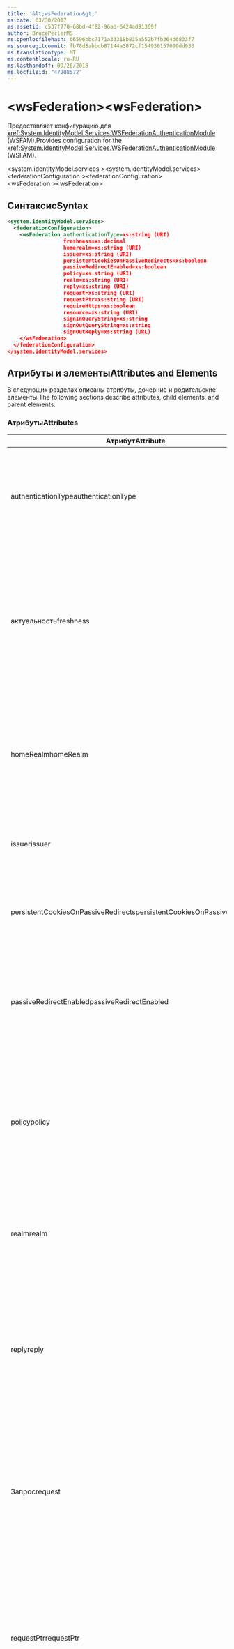 ```yaml
---
title: '&lt;wsFederation&gt;'
ms.date: 03/30/2017
ms.assetid: c537f770-68bd-4f82-96ad-6424ad91369f
author: BrucePerlerMS
ms.openlocfilehash: 66596bbc7171a33318b835a552b7fb364d6833f7
ms.sourcegitcommit: fb78d8abbdb87144a3872cf154930157090dd933
ms.translationtype: MT
ms.contentlocale: ru-RU
ms.lasthandoff: 09/26/2018
ms.locfileid: "47208572"
---
```

# <a name="ltwsfederationgt"></a><span data-ttu-id="ba842-102">&lt;wsFederation&gt;</span><span class="sxs-lookup"><span data-stu-id="ba842-102">&lt;wsFederation&gt;</span></span>
<span data-ttu-id="ba842-103">Предоставляет конфигурацию для <xref:System.IdentityModel.Services.WSFederationAuthenticationModule> (WSFAM).</span><span class="sxs-lookup"><span data-stu-id="ba842-103">Provides configuration for the <xref:System.IdentityModel.Services.WSFederationAuthenticationModule> (WSFAM).</span></span>  
  
<span data-ttu-id="ba842-104">\<system.identityModel.services ></span><span class="sxs-lookup"><span data-stu-id="ba842-104">\<system.identityModel.services></span></span>  
<span data-ttu-id="ba842-105">\<federationConfiguration ></span><span class="sxs-lookup"><span data-stu-id="ba842-105">\<federationConfiguration></span></span>  
<span data-ttu-id="ba842-106">\<wsFederation ></span><span class="sxs-lookup"><span data-stu-id="ba842-106">\<wsFederation></span></span>  
  
## <a name="syntax"></a><span data-ttu-id="ba842-107">Синтаксис</span><span class="sxs-lookup"><span data-stu-id="ba842-107">Syntax</span></span>  
  
```xml
<system.identityModel.services>  
  <federationConfiguration>  
    <wsFederation authenticationType=xs:string (URI)  
                  freshness=xs:decimal  
                  homerealm=xs:string (URI)  
                  issuer=xs:string (URI)  
                  persistentCookiesOnPassiveRedirects=xs:boolean  
                  passiveRedirectEnabled=xs:boolean  
                  policy=xs:string (URI)  
                  realm=xs:string (URI)  
                  reply=xs:string (URI)  
                  request=xs:string (URI)  
                  requestPtr=xs:string (URI)  
                  requireHttps=xs:boolean  
                  resource=xs:string (URI)  
                  signInQueryString=xs:string  
                  signOutQueryString=xs:string  
                  signOutReply=xs:string (URL)  
    </wsFederation>  
  </federationConfiguration>  
</system.identityModel.services>  
```  
  
## <a name="attributes-and-elements"></a><span data-ttu-id="ba842-108">Атрибуты и элементы</span><span class="sxs-lookup"><span data-stu-id="ba842-108">Attributes and Elements</span></span>  
 <span data-ttu-id="ba842-109">В следующих разделах описаны атрибуты, дочерние и родительские элементы.</span><span class="sxs-lookup"><span data-stu-id="ba842-109">The following sections describe attributes, child elements, and parent elements.</span></span>  
  
### <a name="attributes"></a><span data-ttu-id="ba842-110">Атрибуты</span><span class="sxs-lookup"><span data-stu-id="ba842-110">Attributes</span></span>  
  
|<span data-ttu-id="ba842-111">Атрибут</span><span class="sxs-lookup"><span data-stu-id="ba842-111">Attribute</span></span>|<span data-ttu-id="ba842-112">Описание</span><span class="sxs-lookup"><span data-stu-id="ba842-112">Description</span></span>|  
|---------------|-----------------|  
|<span data-ttu-id="ba842-113">authenticationType</span><span class="sxs-lookup"><span data-stu-id="ba842-113">authenticationType</span></span>|<span data-ttu-id="ba842-114">URI, указывающий тип проверки подлинности.</span><span class="sxs-lookup"><span data-stu-id="ba842-114">A URI that specifies the authentication type.</span></span> <span data-ttu-id="ba842-115">Задает параметр wauth запроса входа запроса WS-Federation.</span><span class="sxs-lookup"><span data-stu-id="ba842-115">Sets the WS-Federation sign-in request wauth parameter.</span></span> <span data-ttu-id="ba842-116">Необязательный.</span><span class="sxs-lookup"><span data-stu-id="ba842-116">Optional.</span></span> <span data-ttu-id="ba842-117">Значение по умолчанию является пустой строкой, который указывает, что параметр wauth не включен в запрос.</span><span class="sxs-lookup"><span data-stu-id="ba842-117">The default is an empty string, which specifies that the wauth parameter is not included in the request.</span></span>|  
|<span data-ttu-id="ba842-118">актуальность</span><span class="sxs-lookup"><span data-stu-id="ba842-118">freshness</span></span>|<span data-ttu-id="ba842-119">Требуемая Максимальная длительность запросов аутентификации в минутах.</span><span class="sxs-lookup"><span data-stu-id="ba842-119">The desired maximum age of authentication requests, in minutes.</span></span> <span data-ttu-id="ba842-120">Задает параметр wfresh запроса входа запроса WS-Federation.</span><span class="sxs-lookup"><span data-stu-id="ba842-120">Sets the WS-Federation sign-in request wfresh parameter.</span></span> <span data-ttu-id="ba842-121">Необязательный.</span><span class="sxs-lookup"><span data-stu-id="ba842-121">Optional.</span></span> <span data-ttu-id="ba842-122">По умолчанию используется значение ноль.</span><span class="sxs-lookup"><span data-stu-id="ba842-122">The default is zero.</span></span> <span data-ttu-id="ba842-123">Необязательный.</span><span class="sxs-lookup"><span data-stu-id="ba842-123">Optional.</span></span> <span data-ttu-id="ba842-124">**Предупреждение:** в следующем выпуске платформы .NET Framework 4.5 `freshness` атрибут будет иметь тип `xs:string` и его значение по умолчанию будет `null`.</span><span class="sxs-lookup"><span data-stu-id="ba842-124">**Warning:**  In the next release of .NET Framework 4.5, the `freshness` attribute will be of type `xs:string` and its default value will be `null`.</span></span>|  
|<span data-ttu-id="ba842-125">homeRealm</span><span class="sxs-lookup"><span data-stu-id="ba842-125">homeRealm</span></span>|<span data-ttu-id="ba842-126">Домашней области поставщика удостоверений (IP) для проверки подлинности.</span><span class="sxs-lookup"><span data-stu-id="ba842-126">The home realm of the identity provider (IP) to use for authentication.</span></span> <span data-ttu-id="ba842-127">Задает параметр whr запроса входа запроса WS-Federation.</span><span class="sxs-lookup"><span data-stu-id="ba842-127">Sets the WS-Federation sign-in request whr parameter.</span></span> <span data-ttu-id="ba842-128">Необязательный.</span><span class="sxs-lookup"><span data-stu-id="ba842-128">Optional.</span></span> <span data-ttu-id="ba842-129">Значение по умолчанию является пустой строкой, который указывает, что параметр whr не включен в запрос.</span><span class="sxs-lookup"><span data-stu-id="ba842-129">The default is an empty string, which specifies that the whr parameter is not included in the request.</span></span>|  
|<span data-ttu-id="ba842-130">issuer</span><span class="sxs-lookup"><span data-stu-id="ba842-130">issuer</span></span>|<span data-ttu-id="ba842-131">URI предполагаемого издателя токена.</span><span class="sxs-lookup"><span data-stu-id="ba842-131">The URI of the intended token issuer.</span></span> <span data-ttu-id="ba842-132">Задает базовый URL-адрес из WS-Federation в запросах входа и выхода запросов требуется.</span><span class="sxs-lookup"><span data-stu-id="ba842-132">Sets the base URL of WS-Federation sign-in requests and sign-out requests Required.</span></span>|  
|<span data-ttu-id="ba842-133">persistentCookiesOnPassiveRedirects</span><span class="sxs-lookup"><span data-stu-id="ba842-133">persistentCookiesOnPassiveRedirects</span></span>|<span data-ttu-id="ba842-134">Указывает, выпускаются ли постоянные файлы cookie для проверки подлинности.</span><span class="sxs-lookup"><span data-stu-id="ba842-134">Specifies whether persistent cookies are issued on authentication.</span></span> <span data-ttu-id="ba842-135">Необязательный.</span><span class="sxs-lookup"><span data-stu-id="ba842-135">Optional.</span></span> <span data-ttu-id="ba842-136">Значение по умолчанию — «false», файлы cookie не выдаются.</span><span class="sxs-lookup"><span data-stu-id="ba842-136">The default is "false", cookies are not issued.</span></span>|  
|<span data-ttu-id="ba842-137">passiveRedirectEnabled</span><span class="sxs-lookup"><span data-stu-id="ba842-137">passiveRedirectEnabled</span></span>|<span data-ttu-id="ba842-138">Указывает, включена ли WSFAM автоматически перенаправлять неавторизованные запросы в службу STS.</span><span class="sxs-lookup"><span data-stu-id="ba842-138">Specifies whether the WSFAM is enabled to automatically redirect unauthorized requests to an STS.</span></span> <span data-ttu-id="ba842-139">Необязательный.</span><span class="sxs-lookup"><span data-stu-id="ba842-139">Optional.</span></span> <span data-ttu-id="ba842-140">Значение по умолчанию — «true», неавторизованные запросы автоматически перенаправляются.</span><span class="sxs-lookup"><span data-stu-id="ba842-140">The default is "true", unauthorized requests are automatically redirected.</span></span>|  
|<span data-ttu-id="ba842-141">policy</span><span class="sxs-lookup"><span data-stu-id="ba842-141">policy</span></span>|<span data-ttu-id="ba842-142">URL-адрес, указывающий расположение соответствующей политики на запросы на вход.</span><span class="sxs-lookup"><span data-stu-id="ba842-142">A URL that specifies the location of the relevant policy to use on sign-in requests.</span></span> <span data-ttu-id="ba842-143">Значение по умолчанию - пустая строка.</span><span class="sxs-lookup"><span data-stu-id="ba842-143">The default is an empty string.</span></span> <span data-ttu-id="ba842-144">Задает параметр wp запроса входа запроса WS-Federation.</span><span class="sxs-lookup"><span data-stu-id="ba842-144">Sets the WS-Federation sign-in request wp parameter.</span></span> <span data-ttu-id="ba842-145">Необязательный.</span><span class="sxs-lookup"><span data-stu-id="ba842-145">Optional.</span></span> <span data-ttu-id="ba842-146">Значение по умолчанию является пустой строкой, который указывает, что параметр wp не включен в запрос.</span><span class="sxs-lookup"><span data-stu-id="ba842-146">The default is an empty string, which specifies that the wp parameter is not included in the request.</span></span>|  
|<span data-ttu-id="ba842-147">realm</span><span class="sxs-lookup"><span data-stu-id="ba842-147">realm</span></span>|<span data-ttu-id="ba842-148">URI запрашиваемой области.</span><span class="sxs-lookup"><span data-stu-id="ba842-148">The URI of the requesting realm.</span></span> <span data-ttu-id="ba842-149">(URI, определяющий проверяющую сторону (RP) для службы маркеров безопасности (STS).) Задает параметр wtrealm входа WS-Federation запроса запроса.</span><span class="sxs-lookup"><span data-stu-id="ba842-149">(A URI that identifies the relying party (RP) to the security token service (STS).) Sets the request wtrealm WS-Federation sign-in request parameter.</span></span> <span data-ttu-id="ba842-150">Обязательно.</span><span class="sxs-lookup"><span data-stu-id="ba842-150">Required.</span></span>|  
|<span data-ttu-id="ba842-151">reply</span><span class="sxs-lookup"><span data-stu-id="ba842-151">reply</span></span>|<span data-ttu-id="ba842-152">URL-адрес, который определяет адрес, по которому приложение проверяющей стороны (RP) хотели бы получать ответы от службы (Маркеров безопасности).</span><span class="sxs-lookup"><span data-stu-id="ba842-152">A URL that identifies the address at which the relying party (RP) application would like to receive replies from the Security Token Service (STS).</span></span> <span data-ttu-id="ba842-153">Задает параметр wreply запроса входа запроса WS-Federation.</span><span class="sxs-lookup"><span data-stu-id="ba842-153">Sets the WS-Federation sign-in request wreply parameter.</span></span> <span data-ttu-id="ba842-154">Необязательный.</span><span class="sxs-lookup"><span data-stu-id="ba842-154">Optional.</span></span> <span data-ttu-id="ba842-155">Значение по умолчанию является пустой строкой, которая указывает, что параметр wreply не включены в запрос.</span><span class="sxs-lookup"><span data-stu-id="ba842-155">The default is an empty string, which specifies that the wreply parameter is not included in the request.</span></span>|  
|<span data-ttu-id="ba842-156">Запрос</span><span class="sxs-lookup"><span data-stu-id="ba842-156">request</span></span>|<span data-ttu-id="ba842-157">Запрос выдачи токена.</span><span class="sxs-lookup"><span data-stu-id="ba842-157">The token issuance request.</span></span> <span data-ttu-id="ba842-158">Задает параметр wreq запроса входа запроса WS-Federation.</span><span class="sxs-lookup"><span data-stu-id="ba842-158">Sets the WS-Federation sign-in request wreq parameter.</span></span> <span data-ttu-id="ba842-159">Необязательный.</span><span class="sxs-lookup"><span data-stu-id="ba842-159">Optional.</span></span> <span data-ttu-id="ba842-160">Значение по умолчанию является пустой строкой, который указывает, что параметр wreq не включен в запрос.</span><span class="sxs-lookup"><span data-stu-id="ba842-160">The default is an empty string, which specifies that the wreq parameter is not included in the request.</span></span> <span data-ttu-id="ba842-161">Не включая wreq и параметр wreqptr в запросе, это означает, что STS знает, какой тип маркера для выдачи.</span><span class="sxs-lookup"><span data-stu-id="ba842-161">Not including the wreq or the wreqptr parameter in the request implies that the STS knows what kind of token to issue.</span></span>|  
|<span data-ttu-id="ba842-162">requestPtr</span><span class="sxs-lookup"><span data-stu-id="ba842-162">requestPtr</span></span>|<span data-ttu-id="ba842-163">URL-адрес, указывающий расположение запроса выдачи токена.</span><span class="sxs-lookup"><span data-stu-id="ba842-163">A URL that specifies the location of the token issuance request.</span></span> <span data-ttu-id="ba842-164">Задает параметр wreqptr запроса.</span><span class="sxs-lookup"><span data-stu-id="ba842-164">Sets the request wreqptr parameter.</span></span> <span data-ttu-id="ba842-165">Необязательный.</span><span class="sxs-lookup"><span data-stu-id="ba842-165">Optional.</span></span> <span data-ttu-id="ba842-166">Значение по умолчанию является пустой строкой, который указывает, что параметр wreqptr не включен в запрос.</span><span class="sxs-lookup"><span data-stu-id="ba842-166">The default is an empty string, which specifies that the wreqptr parameter is not included in the request.</span></span> <span data-ttu-id="ba842-167">Не включая wreq и параметр wreqptr в запросе, это означает, что STS знает, какой тип маркера для выдачи.</span><span class="sxs-lookup"><span data-stu-id="ba842-167">Not including the wreq or the wreqptr parameter in the request implies that the STS knows what kind of token to issue.</span></span>|  
|<span data-ttu-id="ba842-168">requireHttps</span><span class="sxs-lookup"><span data-stu-id="ba842-168">requireHttps</span></span>|<span data-ttu-id="ba842-169">Указывает, должен ли обмен данными со службой маркеров безопасности (STS) использовать протокол HTTPS.</span><span class="sxs-lookup"><span data-stu-id="ba842-169">Specifies whether communication with the security token service (STS) must use HTTPS protocol.</span></span> <span data-ttu-id="ba842-170">Необязательный.</span><span class="sxs-lookup"><span data-stu-id="ba842-170">Optional.</span></span> <span data-ttu-id="ba842-171">Значение по умолчанию — «true», должен использоваться протокол HTTPS.</span><span class="sxs-lookup"><span data-stu-id="ba842-171">The default is "true", HTTPS must be used.</span></span>|  
|<span data-ttu-id="ba842-172">ресурс</span><span class="sxs-lookup"><span data-stu-id="ba842-172">resource</span></span>|<span data-ttu-id="ba842-173">URI, определяющий ресурс осуществлялся, проверяющую сторону (RP), в службе маркеров безопасности (STS).</span><span class="sxs-lookup"><span data-stu-id="ba842-173">A URI that identifies the resource being accessed, the relying party (RP), to the to the security token service (STS).</span></span> <span data-ttu-id="ba842-174">Необязательный.</span><span class="sxs-lookup"><span data-stu-id="ba842-174">Optional.</span></span> <span data-ttu-id="ba842-175">Задает параметр wres запроса входа запроса WS-Federation.</span><span class="sxs-lookup"><span data-stu-id="ba842-175">Sets the WS-Federation sign-in request wres parameter.</span></span> <span data-ttu-id="ba842-176">Необязательный.</span><span class="sxs-lookup"><span data-stu-id="ba842-176">Optional.</span></span> <span data-ttu-id="ba842-177">Значение по умолчанию является пустой строкой, который указывает, что параметр wres не включен в запрос.</span><span class="sxs-lookup"><span data-stu-id="ba842-177">The default is an empty string, which specifies that the wres parameter is not included in the request.</span></span> <span data-ttu-id="ba842-178">**Примечание:** wres — это устаревший параметр.</span><span class="sxs-lookup"><span data-stu-id="ba842-178">**Note:**  wres is a legacy parameter.</span></span> <span data-ttu-id="ba842-179">Укажите `realm` атрибут, чтобы вместо этого используйте параметр wtrealm.</span><span class="sxs-lookup"><span data-stu-id="ba842-179">Specify the `realm` attribute to use the wtrealm parameter instead.</span></span>|  
|<span data-ttu-id="ba842-180">signInQueryString</span><span class="sxs-lookup"><span data-stu-id="ba842-180">signInQueryString</span></span>|<span data-ttu-id="ba842-181">Предоставляет точку расширения для указания параметров запроса, определенных приложением в URL-адрес запроса входа запроса WS-Federation.</span><span class="sxs-lookup"><span data-stu-id="ba842-181">Provides an extensibility point to specify application defined query parameters in the WS-Federation sign-in request URL.</span></span> <span data-ttu-id="ba842-182">Необязательный.</span><span class="sxs-lookup"><span data-stu-id="ba842-182">Optional.</span></span> <span data-ttu-id="ba842-183">Значение по умолчанию является пустой строкой, которая указывает, что никаких дополнительных параметров должны быть включены в запросе.</span><span class="sxs-lookup"><span data-stu-id="ba842-183">The default is an empty string, which specifies that no additional parameters should be included in the request.</span></span> <span data-ttu-id="ba842-184">Параметры задаются в виде фрагмента строки запроса, в следующем формате: `"param1=value1&param2=value2&param3=value3"` и т. д.</span><span class="sxs-lookup"><span data-stu-id="ba842-184">The parameters are specified as a query string fragment using the following form: `"param1=value1&param2=value2&param3=value3"` and so on.</span></span> <span data-ttu-id="ba842-185">**Примечание:** в файле конфигурации "&» символа в строке запроса должен быть указан с помощью его ссылку на сущность `&`.</span><span class="sxs-lookup"><span data-stu-id="ba842-185">**Note:**  In a configuration file the ‘&" character in the query string must be specified using its entity reference, `&`.</span></span>|  
|<span data-ttu-id="ba842-186">signOutQueryString</span><span class="sxs-lookup"><span data-stu-id="ba842-186">signOutQueryString</span></span>|<span data-ttu-id="ba842-187">Предоставляет точку расширения для указания параметров запроса, определенных приложением в URL-адрес запроса входа запроса WS-Federation.</span><span class="sxs-lookup"><span data-stu-id="ba842-187">Provides an extensibility point to specify application defined query parameters in the WS-Federation sign-in request URL.</span></span> <span data-ttu-id="ba842-188">Необязательный.</span><span class="sxs-lookup"><span data-stu-id="ba842-188">Optional.</span></span> <span data-ttu-id="ba842-189">Значение по умолчанию является пустой строкой, которая указывает, что никаких дополнительных параметров должны быть включены в запросе.</span><span class="sxs-lookup"><span data-stu-id="ba842-189">The default is an empty string, which specifies that no additional parameters should be included in the request.</span></span> <span data-ttu-id="ba842-190">Параметры задаются в виде фрагмента строки запроса, в следующем формате: `"param1=value1&param2=value2&param3=value3"` и т. д.</span><span class="sxs-lookup"><span data-stu-id="ba842-190">The parameters are specified as a query string fragment using the following form: `"param1=value1&param2=value2&param3=value3"` and so on.</span></span> <span data-ttu-id="ba842-191">**Примечание:** в файле конфигурации "&» символа в строке запроса должен быть указан с помощью его ссылку на сущность `&`.</span><span class="sxs-lookup"><span data-stu-id="ba842-191">**Note:**  In a configuration file the ‘&" character in the query string must be specified using its entity reference, `&`.</span></span>|  
|<span data-ttu-id="ba842-192">signOutReply</span><span class="sxs-lookup"><span data-stu-id="ba842-192">signOutReply</span></span>|<span data-ttu-id="ba842-193">Указывает URL-адрес, к которому должна перенаправлять клиент службы маркеров безопасности (STS) во время пассивного выхода через протокол WS-Federation.</span><span class="sxs-lookup"><span data-stu-id="ba842-193">Specifies the URL to which the client should be redirected by the security token service (STS) during passive sign-out through the WS-Federation protocol.</span></span> <span data-ttu-id="ba842-194">Задает параметр wreply запроса выхода WS-Federation.</span><span class="sxs-lookup"><span data-stu-id="ba842-194">Sets the wreply parameter on a WS-Federation sign-out request.</span></span> <span data-ttu-id="ba842-195">Необязательный.</span><span class="sxs-lookup"><span data-stu-id="ba842-195">Optional.</span></span> <span data-ttu-id="ba842-196">Значение по умолчанию является пустой строкой, которая указывает, что никаких дополнительных параметров должны быть включены в запросе.</span><span class="sxs-lookup"><span data-stu-id="ba842-196">The default is an empty string, which specifies that no additional parameters should be included in the request.</span></span>|  
  
### <a name="child-elements"></a><span data-ttu-id="ba842-197">Дочерние элементы</span><span class="sxs-lookup"><span data-stu-id="ba842-197">Child Elements</span></span>  
 <span data-ttu-id="ba842-198">Нет</span><span class="sxs-lookup"><span data-stu-id="ba842-198">None</span></span>  
  
### <a name="parent-elements"></a><span data-ttu-id="ba842-199">Родительские элементы</span><span class="sxs-lookup"><span data-stu-id="ba842-199">Parent Elements</span></span>  
  
|<span data-ttu-id="ba842-200">Элемент</span><span class="sxs-lookup"><span data-stu-id="ba842-200">Element</span></span>|<span data-ttu-id="ba842-201">Описание</span><span class="sxs-lookup"><span data-stu-id="ba842-201">Description</span></span>|  
|-------------|-----------------|  
|[<span data-ttu-id="ba842-202">\<federationConfiguration></span><span class="sxs-lookup"><span data-stu-id="ba842-202">\<federationConfiguration></span></span>](../../../../../docs/framework/configure-apps/file-schema/windows-identity-foundation/federationconfiguration.md)|<span data-ttu-id="ba842-203">Содержит параметры, определяющие <xref:System.IdentityModel.Services.WSFederationAuthenticationModule> (WSFAM) и <xref:System.IdentityModel.Services.SessionAuthenticationModule> (SAM).</span><span class="sxs-lookup"><span data-stu-id="ba842-203">Contains the settings that configure the <xref:System.IdentityModel.Services.WSFederationAuthenticationModule> (WSFAM) and the <xref:System.IdentityModel.Services.SessionAuthenticationModule> (SAM).</span></span>|  
  
## <a name="remarks"></a><span data-ttu-id="ba842-204">Примечания</span><span class="sxs-lookup"><span data-stu-id="ba842-204">Remarks</span></span>  
 <span data-ttu-id="ba842-205">Можно использовать `<wsFederation>` элемент для настройки параметров по умолчанию WS-Federation и поведение по умолчанию для WSFAM.</span><span class="sxs-lookup"><span data-stu-id="ba842-205">You can use the `<wsFederation>` element to configure default WS-Federation parameter settings and default behavior for the WSFAM.</span></span> <span data-ttu-id="ba842-206">Настройки параметров WS-Federation, определенные в разделе `<wsFederation>` элемента задано эквивалентные свойства, предоставляемые <xref:System.IdentityModel.Services.WSFederationAuthenticationModule> класса.</span><span class="sxs-lookup"><span data-stu-id="ba842-206">WS-Federation parameter settings defined under the `<wsFederation>` element set equivalent properties exposed by the <xref:System.IdentityModel.Services.WSFederationAuthenticationModule> class.</span></span> <span data-ttu-id="ba842-207">Эти свойства не изменяются для каждого запроса, выданные WSFAM.</span><span class="sxs-lookup"><span data-stu-id="ba842-207">These properties remain the same for every request issued by the WSFAM.</span></span> <span data-ttu-id="ba842-208">Можно изменить параметры WS-Federation динамически во время обработки путем добавления обработчиков событий для события, представляемые WSFAM; запросов например <xref:System.IdentityModel.Services.WSFederationAuthenticationModule.RedirectingToIdentityProvider> событий.</span><span class="sxs-lookup"><span data-stu-id="ba842-208">You can change the WS-Federation parameters dynamically during request processing by adding event handlers for the events exposed by WSFAM; for example, the <xref:System.IdentityModel.Services.WSFederationAuthenticationModule.RedirectingToIdentityProvider> event.</span></span> <span data-ttu-id="ba842-209">Дополнительные сведения см. в документации по <xref:System.IdentityModel.Services.WSFederationAuthenticationModule> класса.</span><span class="sxs-lookup"><span data-stu-id="ba842-209">For more information, see the documentation for the <xref:System.IdentityModel.Services.WSFederationAuthenticationModule> class.</span></span>  
  
 <span data-ttu-id="ba842-210">`<wsFederation>` Элемент, представленный объектом <xref:System.IdentityModel.Services.Configuration.WSFederationElement> класса.</span><span class="sxs-lookup"><span data-stu-id="ba842-210">The `<wsFederation>` element is represented by the <xref:System.IdentityModel.Services.Configuration.WSFederationElement> class.</span></span> <span data-ttu-id="ba842-211">Сам объект конфигурации представленного <xref:System.IdentityModel.Services.Configuration.WsFederationConfiguration> класса.</span><span class="sxs-lookup"><span data-stu-id="ba842-211">The configuration object itself is represented by the <xref:System.IdentityModel.Services.Configuration.WsFederationConfiguration> class.</span></span> <span data-ttu-id="ba842-212">Один <xref:System.IdentityModel.Services.Configuration.WsFederationConfiguration> экземпляр устанавливается на <xref:System.IdentityModel.Services.Configuration.FederationConfiguration> объекта, к которому осуществляется через <xref:System.IdentityModel.Services.FederatedAuthentication.FederationConfiguration%2A?displayProperty=nameWithType> свойство и предоставляет конфигурацию для WSFAM.</span><span class="sxs-lookup"><span data-stu-id="ba842-212">A single <xref:System.IdentityModel.Services.Configuration.WsFederationConfiguration> instance is set on the <xref:System.IdentityModel.Services.Configuration.FederationConfiguration> object that is accessed through the <xref:System.IdentityModel.Services.FederatedAuthentication.FederationConfiguration%2A?displayProperty=nameWithType> property and provides configuration for the WSFAM.</span></span>  
  
## <a name="example"></a><span data-ttu-id="ba842-213">Пример</span><span class="sxs-lookup"><span data-stu-id="ba842-213">Example</span></span>  
 <span data-ttu-id="ba842-214">Следующий код XML показывает `<wsFederation>` элемент, который задает настройки для WSFAM.</span><span class="sxs-lookup"><span data-stu-id="ba842-214">The following XML shows a `<wsFederation>` element that specifies settings for the WSFAM.</span></span>  
  
> [!WARNING]
>  <span data-ttu-id="ba842-215">В этом примере WSFAM не требуется для использования протокола HTTPS.</span><span class="sxs-lookup"><span data-stu-id="ba842-215">In this example, the WSFAM is not required to use HTTPS.</span></span> <span data-ttu-id="ba842-216">Это обусловлено `requireHttps` атрибут `<wsFederation>` элемента `false`.</span><span class="sxs-lookup"><span data-stu-id="ba842-216">This is because the `requireHttps` attribute on the `<wsFederation>` element is set `false`.</span></span> <span data-ttu-id="ba842-217">Этот параметр не рекомендуется для большинства рабочих сред, как он может представлять угрозу безопасности.</span><span class="sxs-lookup"><span data-stu-id="ba842-217">This setting is not recommended for most production environments as it may present a security risk.</span></span>  
  
```xml
<wsFederation passiveRedirectEnabled="true"   
              issuer="http://localhost:15839/wsFederationSTS/Issue"   
              realm="http://localhost:50969/"   
              reply="http://localhost:50969/"   
              requireHttps="false"   
              signOutReply="http://localhost:50969/SignedOutPage.html"   
              signOutQueryString="Param1=value2&Param2=value2"   
              persistentCookiesOnPassiveRedirects="true" />
```  
  
## <a name="see-also"></a><span data-ttu-id="ba842-218">См. также</span><span class="sxs-lookup"><span data-stu-id="ba842-218">See Also</span></span>  
 <xref:System.IdentityModel.Services.WSFederationAuthenticationModule>  
 <xref:System.IdentityModel.Services.FederatedAuthentication.FederationConfiguration%2A?displayProperty=nameWithType>
